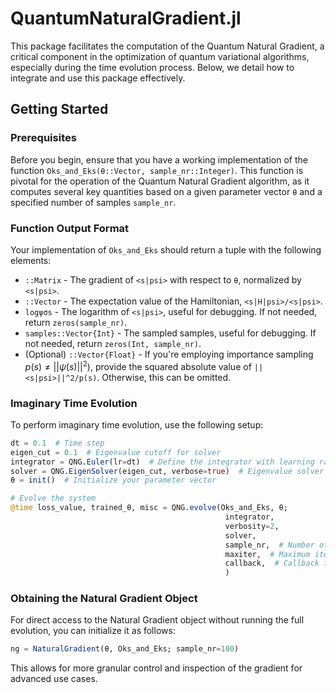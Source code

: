 # QuantumNaturalGradient.jl

This package facilitates the computation of the Quantum Natural Gradient, a critical component in the optimization of quantum variational algorithms, especially during the time evolution process. Below, we detail how to integrate and use this package effectively.

## Getting Started

### Prerequisites

Before you begin, ensure that you have a working implementation of the function `Oks_and_Eks(θ::Vector, sample_nr::Integer)`. This function is pivotal for the operation of the Quantum Natural Gradient algorithm, as it computes several key quantities based on a given parameter vector `θ` and a specified number of samples `sample_nr`.

### Function Output Format

Your implementation of `Oks_and_Eks` should return a tuple with the following elements:

- `::Matrix` - The gradient of `<s|psi>` with respect to `θ`, normalized by `<s|psi>`.
- `::Vector` - The expectation value of the Hamiltonian, `<s|H|psi>/<s|psi>`.
- `logψσs` - The logarithm of `<s|psi>`, useful for debugging. If not needed, return `zeros(sample_nr)`.
- `samples::Vector{Int}` - The sampled samples, useful for debugging. If not needed, return `zeros(Int, sample_nr)`.
- (Optional) `::Vector{Float}` - If you're employing importance sampling $p(s)\neq ||\psi(s)||^2)$, provide the squared absolute value of `||<s|psi>||^2/p(s)`. Otherwise, this can be omitted.

### Imaginary Time Evolution

To perform imaginary time evolution, use the following setup:

```julia
dt = 0.1  # Time step
eigen_cut = 0.1  # Eigenvalue cutoff for solver
integrator = QNG.Euler(lr=dt)  # Define the integrator with learning rate
solver = QNG.EigenSolver(eigen_cut, verbose=true)  # Eigenvalue solver with verbosity
θ = init()  # Initialize your parameter vector

# Evolve the system
@time loss_value, trained_θ, misc = QNG.evolve(Oks_and_Eks, θ; 
                                                integrator, 
                                                verbosity=2,
                                                solver,
                                                sample_nr,  # Number of samples
                                                maxiter,  # Maximum iterations
                                                callback,  # Callback function for each iteration
                                                )
```

### Obtaining the Natural Gradient Object

For direct access to the Natural Gradient object without running the full evolution, you can initialize it as follows:

```julia
ng = NaturalGradient(θ, Oks_and_Eks; sample_nr=100)
```

This allows for more granular control and inspection of the gradient for advanced use cases.
